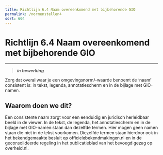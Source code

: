 ```yaml
---
title: Richtlijn 6.4 Naam overeenkomend met bijbehorende GIO 
permalink: /normenstellen4
sort: 604
---
```


# Richtlijn 6.4 Naam overeenkomend met bijbehorende GIO 
----------------

> _**in bewerking**_

Zorg dat overal waar je een omgevingsnorm/-waarde benoemt de ‘naam’ consistent is: in tekst, legenda, annotatiescherm en in de bijlage met GIO-namen.  

## Waarom doen we dit?

Een consistente naam zorgt voor een eenduidig en juridisch herleidbaar beeld in de viewer. In de tekst, de legenda, het annotatiescherm en in de bijlage met GIO-namen staan dan dezelfde termen. Hier mogen geen namen staan die niet in de tekst voorkomen. Diezelfde termen staan hierdoor ook in het bekendgemaakte besluit op officielebekendmakingen.nl en in de geconsolideerde regeling in het publicatieblad van het bevoegd gezag op overheid.nl. 
